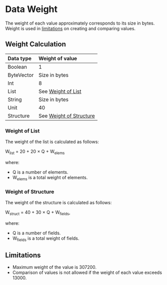 # Data Weight

The weight of each value approximately corresponds to its size in bytes. Weight is used in [limitations](#limitations) on creating and comparing values.

## Weight Calculation

| Data type | Weight of value |
| :--- | :--- |
| Boolean | 1 |
| ByteVector | Size in bytes |
| Int | 8 |
| List | See [Weight of List](#weight-of-list) |
| String | Size in bytes |
| Unit | 40 |
| Structure | See [Weight of Structure](#weight-of-structure) |

### Weight of List

The weight of the list is calculated as follows:

W<sub>list</sub> = 20 + 20 × Q + W<sub>elems</sub>

where:

* Q is a number of elements.
* W<sub>elems</sub> is a total weight of elements.

### Weight of Structure

The weight of the structure is calculated as follows:

W<sub>struct</sub> = 40 + 30 × Q + W<sub>fields</sub>,

where:

* Q is a number of fields.
* W<sub>fields</sub> is a total weight of fields.

## Limitations

* Maximum weight of the value is 307200.
* Comparison of values is not allowed if the weight of each value exceeds 13000.
